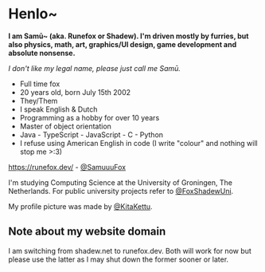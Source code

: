 # Henlo~

**I am Samū~ (aka. Runefox or Shadew). I'm driven mostly by furries, but also physics, math, art, graphics/UI design, game development and absolute nonsense.**

_I don't like my legal name, please just call me Samū._

- Full time fox
- 20 years old, born July 15th 2002
- They/Them
- I speak English & Dutch
- Programming as a hobby for over 10 years
- Master of object orientation
- Java - TypeScript - JavaScript - C - Python
- I refuse using American English in code (I write "colour" and nothing will stop me >:3)

https://runefox.dev/ - [@SamuuuFox](https://twitter.com/SamuuuFox)

I'm studying Computing Science at the University of Groningen, The Netherlands. For public university projects refer to [@FoxShadewUni](https://github.com/FoxShadewUni).

My profile picture was made by [@KitaKettu](https://twitter.com/KitaKettu).


## Note about my website domain
I am switching from shadew.net to runefox.dev. Both will work for now but please use the latter as I may shut down the former sooner or later.
